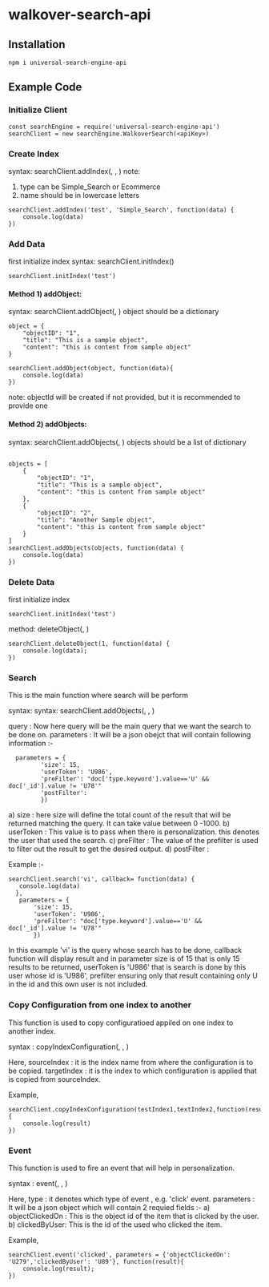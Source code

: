 # walkover-search-api

## Installation
```
npm i universal-search-engine-api
```

## Example Code

### Initialize Client
```
const searchEngine = require('universal-search-engine-api')
searchClient = new searchEngine.WalkoverSearch(<apiKey>)
```

### Create Index
syntax: searchClient.addIndex(<name>, <type>, <callback function>)
note: 
  1) type can be Simple_Search or Ecommerce
  2) name should be in lowercase letters
```
searchClient.addIndex('test', 'Simple_Search', function(data) {
    console.log(data)
})
```

### Add Data
first initialize index
syntax: searchClient.initIndex(<name>)
```
searchClient.initIndex('test')
```

#### Method 1) addObject:
syntax: searchClient.addObject(<object>, <callback function>)
object should be a dictionary
```
object = {
    "objectID": "1",
    "title": "This is a sample object",
    "content": "this is content from sample object"
}

searchClient.addObject(object, function(data){
    console.log(data)
})
```
note: objectId will be created if not provided, but it is recommended to provide one

#### Method 2) addObjects:
syntax: searchClient.addObjects(<objects>, <callback function>)
objects should be a list of dictionary
```

objects = [
    {
        "objectID": "1",
        "title": "This is a sample object",
        "content": "this is content from sample object"
    },
    {
        "objectID": "2",
        "title": "Another Sample object",
        "content": "this is content from sample object"
    }
]
searchClient.addObjects(objects, function(data) {
    console.log(data)
})

```

### Delete Data
first initialize index
```
searchClient.initIndex('test')
```
method: deleteObject(<objectID>, <callback function>)

```
searchClient.deleteObject(1, function(data) {
    console.log(data);
})

```

### Search 
This is the main function where search will be perform 

syntax: syntax: searchClient.addObjects(<query>, <callback function>, <parameters>)

query : Now here query will be the main query that we want the search to be done on.
parameters : It will be a json obejct that will contain following information :- 
```
  parameters = {
         'size': 15,
         'userToken': 'U986',
         'preFilter': "doc['type.keyword'].value=='U' && doc['_id'].value != 'U78'"
         'postFilter':
         })
```
  a) size : here size will define the total count of the result that will be returned matching 
    the query. It can take value between 0 -1000.
  b) userToken : This value is to pass when there is personalization. this denotes the user that used 
    the search.
  c) preFilter : The value of the prefilter is used to filter out the result to get the desired output.
  d) postFilter :

Example :- 
  ```
searchClient.search('vi', callback= function(data) {
     console.log(data)
    }, 
     parameters = {
         'size': 15,
         'userToken': 'U986',
         'preFilter': "doc['type.keyword'].value=='U' && doc['_id'].value != 'U78'"
         })

  ```
In this example 'vi' is the query whose search has to be done, callback function will display result and
in parameter size is of 15 that is only 15 results to be returned, userToken is 'U986' that  is search is 
done by this user whose id is 'U986', prefilter ensuring only that result containing only U in the id and
this own user is not included.

### Copy Configuration from one index to another
This function is used to copy configuratioed appiled on one index to another index.

syntax : copyIndexConfiguration(<sourceIndex>, <targetIndex>, <callback function>)

Here, 
sourceIndex : it is the index name from where the configuration is to be copied.
targetIndex : it is the index to which configuration is applied that is copied from sourceIndex.

Example,
```
searchClient.copyIndexConfiguration(testIndex1,textIndex2,function(result){
    console.log(result)
})

```

### Event 
This function is used to fire an event that will help in personalization.

syntax :  event(<type>, <parameters>, <callback function>)

Here, 
type : it denotes which type of event , e.g. 'click' event.
parameters : It will be a json object which will contain 2 requied fields :-
    a) objectClickedOn : This is the object id of the item that is clicked by the user.
    b) clickedByUser: This is the id of the used who clicked the item.

Example,

```
searchClient.event('clicked', parameters = {'objectClickedOn': 'U279','clickedByUser': 'U89'}, function(result){
    console.log(result);
})

```

